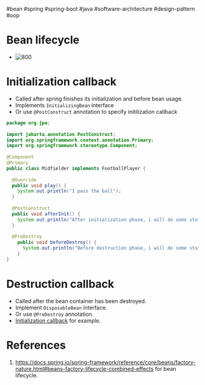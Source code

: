 #bean #spring #spring-boot #java #software-architecture  #design-pattern  #oop 

# Bean lifecycle
- ![800](Pasted%20image%2020240716205458.png)
# Initialization callback
- Called after spring finishes its initialization and before bean usage.
- Implements `InitializingBean` interface
- Or use `@PostConstruct` annotation to specify initilization callback
```java
package org.jpa;  
  
import jakarta.annotation.PostConstruct;  
import org.springframework.context.annotation.Primary;  
import org.springframework.stereotype.Component;  
  
@Component  
@Primary  
public class Midfielder implements FootballPlayer {  
  
  @Override  
  public void play() {  
    System.out.println("I pass the ball");  
  }  
  
  @PostConstruct  
  public void afterInit() {  
    System.out.println("After initialization phase, i will do some stuffs");  
  } 
  
  @PreDestroy  
	public void beforeDestroy() {  
	  System.out.println("Before destruction phase, i will do some stuffs");  
	}
}
```

# Destruction callback
- Called after the bean container has been destroyed.
- Implement `DisposableBean` interface.
- Or use `@PreDestroy` annotation.
- [Initialization callback](#Initialization%20callback) for example.

# References
1. https://docs.spring.io/spring-framework/reference/core/beans/factory-nature.html#beans-factory-lifecycle-combined-effects for bean lifecycle.